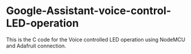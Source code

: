 # Google-Assistant-voice-control-LED-operation
This is the C code for the Voice controlled LED operation using NodeMCU and Adafruit connection.
